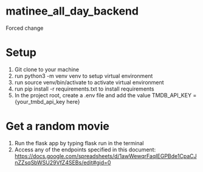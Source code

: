 # matinee_all_day_backend
Forced change

# Setup

1. Git clone to your machine
2. run python3 -m venv venv to setup virtual environment
3. run source venv/bin/activate to activate virtual environment
4. run pip install -r requirements.txt to install requirements
5. In the project root, create a .env file and add the value TMDB_API_KEY = {your_tmbd_api_key here}

# Get a random movie

1. Run the flask app by typing flask run in the terminal
2. Access any of the endpoints specified in this document: https://docs.google.com/spreadsheets/d/1awWewqrFaqIEGPBde1CpaCJnZZsqSbWSU29VfZ4SEBs/edit#gid=0
